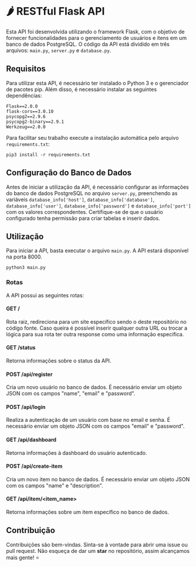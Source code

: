 # 🌶️ RESTful Flask API

Esta API foi desenvolvida utilizando o framework Flask, com o objetivo de fornecer funcionalidades para o gerenciamento de usuários e itens em um banco de dados PostgreSQL. O código da API está dividido em três arquivos: `main.py`, `server.py` e `database.py`.

## Requisitos

Para utilizar esta API, é necessário ter instalado o Python 3 e o gerenciador de pacotes pip. Além disso, é necessário instalar as seguintes dependências:

```
Flask==2.0.0
flask-cors==3.0.10
psycopg2==2.9.6
psycopg2-binary==2.9.1
Werkzeug==2.0.0
```
Para facilitar seu trabalho execute a instalação automática pelo arquivo `requirements.txt`:
```
pip3 install -r requirements.txt
```

## Configuração do Banco de Dados

Antes de iniciar a utilização da API, é necessário configurar as informações do banco de dados PostgreSQL no arquivo `server.py`, preenchendo as variáveis `database_info['host']`, `database_info['database']`, `database_info['user']`, `database_info['password']` e `database_info['port']` com os valores correspondentes. Certifique-se de que o usuário configurado tenha permissão para criar tabelas e inserir dados.

## Utilização

Para iniciar a API, basta executar o arquivo `main.py`. A API estará disponível na porta 8000.
```
python3 main.py
```

### Rotas

A API possui as seguintes rotas:

#### GET /

Rota raiz, redireciona para um site específico sendo o deste repositório no código fonte. Caso queira é possível inserir qualquer outra URL ou trocar
a lógica para sua rota ter outra response como uma informação específica.

#### GET /status

Retorna informações sobre o status da API.

#### POST /api/register

Cria um novo usuário no banco de dados. É necessário enviar um objeto JSON com os campos "name", "email" e "password".

#### POST /api/login

Realiza a autenticação de um usuário com base no email e senha. É necessário enviar um objeto JSON com os campos "email" e "password".

#### GET /api/dashboard

Retorna informações à dashboard do usuário autenticado.

#### POST /api/create-item

Cria um novo item no banco de dados. É necessário enviar um objeto JSON com os campos "name" e "description".

#### GET /api/item/<item_name>

Retorna informações sobre um item específico no banco de dados.

## Contribuição

Contribuições são bem-vindas. Sinta-se à vontade para abrir uma issue ou pull request. Não esqueça de dar um **star** no repositório, assim alcançamos mais gente! ⭐
